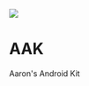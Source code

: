 [![](https://jitpack.io/v/yoonhok524/AAK.svg)](https://jitpack.io/#yoonhok524/AAK)

# AAK
Aaron's Android Kit
